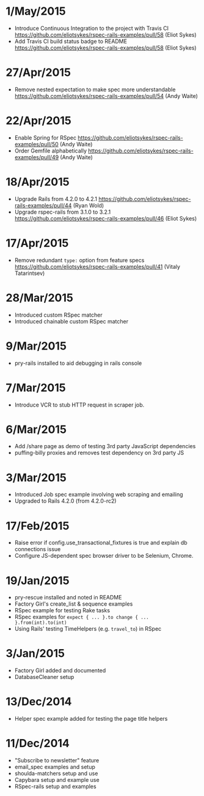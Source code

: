 # 1/May/2015
- Introduce Continuous Integration to the project with Travis CI https://github.com/eliotsykes/rspec-rails-examples/pull/58 (Eliot Sykes)
- Add Travis CI build status badge to README https://github.com/eliotsykes/rspec-rails-examples/pull/58 (Eliot Sykes)

# 27/Apr/2015
- Remove nested expectation to make spec more understandable https://github.com/eliotsykes/rspec-rails-examples/pull/54 (Andy Waite)

# 22/Apr/2015
- Enable Spring for RSpec https://github.com/eliotsykes/rspec-rails-examples/pull/50 (Andy Waite)
- Order Gemfile alphabetically https://github.com/eliotsykes/rspec-rails-examples/pull/49 (Andy Waite)

# 18/Apr/2015
- Upgrade Rails from 4.2.0 to 4.2.1 https://github.com/eliotsykes/rspec-rails-examples/pull/44 (Ryan Wold)
- Upgrade rspec-rails from 3.1.0 to 3.2.1 https://github.com/eliotsykes/rspec-rails-examples/pull/46 (Eliot Sykes)

# 17/Apr/2015
- Remove redundant `type:` option from feature specs https://github.com/eliotsykes/rspec-rails-examples/pull/41 (Vitaly Tatarintsev)

# 28/Mar/2015
- Introduced custom RSpec matcher
- Introduced chainable custom RSpec matcher

# 9/Mar/2015
- pry-rails installed to aid debugging in rails console

# 7/Mar/2015
- Introduce VCR to stub HTTP request in scraper job.

# 6/Mar/2015
- Add /share page as demo of testing 3rd party JavaScript dependencies
- puffing-billy proxies and removes test dependency on 3rd party JS

# 3/Mar/2015
- Introduced Job spec example involving web scraping and emailing
- Upgraded to Rails 4.2.0 (from 4.2.0-rc2)

# 17/Feb/2015
- Raise error if config.use_transactional_fixtures is true and explain db connections issue
- Configure JS-dependent spec browser driver to be Selenium, Chrome.

# 19/Jan/2015
- pry-rescue installed and noted in README
- Factory Girl's create_list & sequence examples
- RSpec example for testing Rake tasks
- RSpec examples for `expect { ... }.to change { ... }.from(int).to(int)`
- Using Rails' testing TimeHelpers (e.g. `travel_to`) in RSpec

# 3/Jan/2015
- Factory Girl added and documented
- DatabaseCleaner setup

# 13/Dec/2014
- Helper spec example added for testing the page title helpers

# 11/Dec/2014
- "Subscribe to newsletter" feature
- email_spec examples and setup
- shoulda-matchers setup and use
- Capybara setup and example use
- RSpec-rails setup and examples